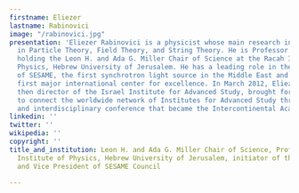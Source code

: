 ```yaml
---
firstname: Eliezer
lastname: Rabinovici
image: "/rabinovici.jpg"
presentation: 'Eliezer Rabinovici is a physicist whose main research interests are
  in Particle Theory, Field Theory, and String Theory. He is Professor of Physics,
  holding the Leon H. and Ada G. Miller Chair of Science at the Racah Institute of
  Physics, Hebrew University of Jerusalem. He has a leading role in the development
  of SESAME, the first synchrotron light source in the Middle East and the region’s
  first major international center for excellence. In March 2012, Eliezer Rabinovici,
  then director of the Israel Institute for Advanced Study, brought forward the idea
  to connect the worldwide network of Institutes for Advanced Study through an international
  and interdisciplinary conference that became the Intercontinental Academia.  '
linkedin: ''
twitter: ''
wikipedia: ''
copyright: ''
title_and_institution: Leon H. and Ada G. Miller Chair of Science, Professor Racah
  Institute of Physics, Hebrew University of Jerusalem, initiator of the ICA concept
  and Vice President of SESAME Council

---
```

